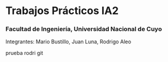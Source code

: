 # Trabajos Prácticos IA2
### Facultad de Ingeniería, Universidad Nacional de Cuyo
Integrantes: Mario Bustillo, Juan Luna, Rodrigo Aleo


prueba rodri git
